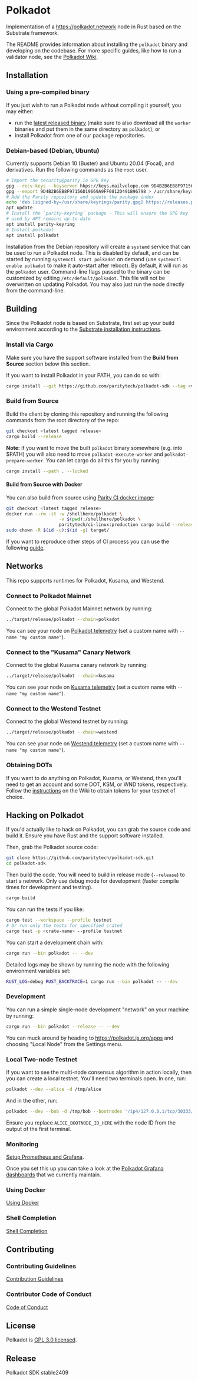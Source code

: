 # Polkadot

Implementation of a <https://polkadot.network> node in Rust based on the Substrate framework.

The README provides information about installing the `polkadot` binary and developing on the codebase. For more specific
guides, like how to run a validator node, see the [Polkadot Wiki](https://wiki.polkadot.network/docs/getting-started).

## Installation

### Using a pre-compiled binary

If you just wish to run a Polkadot node without compiling it yourself, you may either:

- run the [latest released binary](https://github.com/paritytech/polkadot-sdk/releases/latest) (make sure to also
  download all the `worker` binaries and put them in the same directory as `polkadot`), or
- install Polkadot from one of our package repositories.

### Debian-based (Debian, Ubuntu)

Currently supports Debian 10 (Buster) and Ubuntu 20.04 (Focal), and derivatives. Run the following
commands as the `root` user.

```bash
# Import the security@parity.io GPG key
gpg --recv-keys --keyserver hkps://keys.mailvelope.com 9D4B2B6EB8F97156D19669A9FF0812D491B96798
gpg --export 9D4B2B6EB8F97156D19669A9FF0812D491B96798 > /usr/share/keyrings/parity.gpg
# Add the Parity repository and update the package index
echo 'deb [signed-by=/usr/share/keyrings/parity.gpg] https://releases.parity.io/deb release main' > /etc/apt/sources.list.d/parity.list
apt update
# Install the `parity-keyring` package - This will ensure the GPG key
# used by APT remains up-to-date
apt install parity-keyring
# Install polkadot
apt install polkadot

```

Installation from the Debian repository will create a `systemd` service that can be used to run a
Polkadot node. This is disabled by default, and can be started by running `systemctl start polkadot`
on demand (use `systemctl enable polkadot` to make it auto-start after reboot). By default, it will
run as the `polkadot` user.  Command-line flags passed to the binary can be customized by editing
`/etc/default/polkadot`. This file will not be overwritten on updating Polkadot. You may also just
run the node directly from the command-line.

## Building

Since the Polkadot node is based on Substrate, first set up your build environment according to the
[Substrate installation instructions](https://docs.substrate.io/install/).

### Install via Cargo

Make sure you have the support software installed from the **Build from Source** section below this
section.

If you want to install Polkadot in your PATH, you can do so with:

```bash
cargo install --git https://github.com/paritytech/polkadot-sdk --tag <version> polkadot --locked
```

### Build from Source

Build the client by cloning this repository and running the following commands from the root
directory of the repo:

```bash
git checkout <latest tagged release>
cargo build --release
```

**Note:** if you want to move the built `polkadot` binary somewhere (e.g. into $PATH) you will also
need to move `polkadot-execute-worker` and `polkadot-prepare-worker`. You can let cargo do all this
for you by running:

```sh
cargo install --path . --locked
```

#### Build from Source with Docker

You can also build from source using [Parity CI docker image](https://github.com/paritytech/scripts/tree/master/dockerfiles/ci-linux):

```bash
git checkout <latest tagged release>
docker run --rm -it -w /shellhere/polkadot \
                    -v $(pwd):/shellhere/polkadot \
                    paritytech/ci-linux:production cargo build --release
sudo chown -R $(id -u):$(id -g) target/
```

If you want to reproduce other steps of CI process you can use the following
[guide](https://github.com/paritytech/scripts#gitlab-ci-for-building-docker-images).

## Networks

This repo supports runtimes for Polkadot, Kusama, and Westend.

### Connect to Polkadot Mainnet

Connect to the global Polkadot Mainnet network by running:

```bash
../target/release/polkadot --chain=polkadot
```

You can see your node on [Polkadot telemetry](https://telemetry.polkadot.io/#list/0x91b171bb158e2d3848fa23a9f1c25182fb8e20313b2c1eb49219da7a70ce90c3)
(set a custom name with `--name "my custom name"`).

### Connect to the "Kusama" Canary Network

Connect to the global Kusama canary network by running:

```bash
../target/release/polkadot --chain=kusama
```

You can see your node on [Kusama telemetry](https://telemetry.polkadot.io/#list/0xb0a8d493285c2df73290dfb7e61f870f17b41801197a149ca93654499ea3dafe)
(set a custom name with `--name "my custom name"`).

### Connect to the Westend Testnet

Connect to the global Westend testnet by running:

```bash
../target/release/polkadot --chain=westend
```

You can see your node on [Westend telemetry](https://telemetry.polkadot.io/#list/0xe143f23803ac50e8f6f8e62695d1ce9e4e1d68aa36c1cd2cfd15340213f3423e)
(set a custom name with `--name "my custom name"`).

### Obtaining DOTs

If you want to do anything on Polkadot, Kusama, or Westend, then you'll need to get an account and
some DOT, KSM, or WND tokens, respectively. Follow the
[instructions](https://wiki.polkadot.network/docs/learn-DOT#obtaining-testnet-tokens) on the Wiki to obtain tokens for
your testnet of choice.

## Hacking on Polkadot

If you'd actually like to hack on Polkadot, you can grab the source code and build it. Ensure you
have Rust and the support software installed.

Then, grab the Polkadot source code:

```bash
git clone https://github.com/paritytech/polkadot-sdk.git
cd polkadot-sdk
```

Then build the code. You will need to build in release mode (`--release`) to start a network. Only
use debug mode for development (faster compile times for development and testing).

```bash
cargo build
```

You can run the tests if you like:

```bash
cargo test --workspace --profile testnet
# Or run only the tests for specified crated
cargo test -p <crate-name> --profile testnet
```

You can start a development chain with:

```bash
cargo run --bin polkadot -- --dev
```

Detailed logs may be shown by running the node with the following environment variables set:

```bash
RUST_LOG=debug RUST_BACKTRACE=1 cargo run --bin polkadot -- --dev
```

### Development

You can run a simple single-node development "network" on your machine by running:

```bash
cargo run --bin polkadot --release -- --dev
```

You can muck around by heading to <https://polkadot.js.org/apps> and choosing "Local Node" from the
Settings menu.

### Local Two-node Testnet

If you want to see the multi-node consensus algorithm in action locally, then you can create a local
testnet. You'll need two terminals open. In one, run:

```bash
polkadot --dev --alice -d /tmp/alice
```

And in the other, run:

```bash
polkadot --dev --bob -d /tmp/bob --bootnodes '/ip4/127.0.0.1/tcp/30333/p2p/ALICE_BOOTNODE_ID_HERE'
```

Ensure you replace `ALICE_BOOTNODE_ID_HERE` with the node ID from the output of the first terminal.

### Monitoring

[Setup Prometheus and Grafana](https://wiki.polkadot.network/docs/maintain-guides-how-to-monitor-your-node).

Once you set this up you can take a look at the [Polkadot Grafana dashboards](grafana/README.md)
that we currently maintain.

### Using Docker

[Using Docker](https://github.com/paritytech/polkadot-sdk/blob/master/docs/contributor/docker.md)

### Shell Completion

[Shell Completion](https://github.com/paritytech/polkadot-sdk/blob/master/polkadot/doc/shell-completion.md)

## Contributing

### Contributing Guidelines

[Contribution Guidelines](https://github.com/paritytech/polkadot-sdk/blob/master/docs/contributor/CONTRIBUTING.md)

### Contributor Code of Conduct

[Code of Conduct](https://github.com/paritytech/polkadot-sdk/blob/master/docs/contributor/CODE_OF_CONDUCT.md)

## License

Polkadot is [GPL 3.0 licensed](https://github.com/paritytech/polkadot-sdk/blob/master/polkadot/LICENSE).


## Release

Polkadot SDK stable2409
